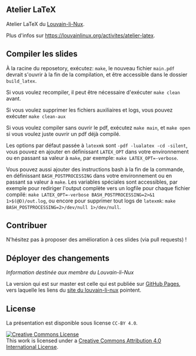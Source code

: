 Atelier LaTeX
----------

Atelier LaTeX du [Louvain-li-Nux](https://louvainlinux.org).

Plus d'infos sur <https://louvainlinux.org/activites/atelier-latex>.

## Compiler les slides

À la racine du reposetory, exécutez: `make`, le nouveau fichier `main.pdf` devrait s'ouvrir à la fin de la compilation, et être accessible dans le dossier `build_latex`.

Si vous voulez recompiler, il peut être nécessaire d'exécuter `make clean` avant.

Si vous voulez supprimer les fichiers auxiliaires et logs, vous pouvez exécuter `make clean-aux`

Si vous voulez compiler sans ouvrir le pdf, exécutez `make main`, et `make open` si vous voulez juste ouvrir un pdf déjà compilé.

Les options par défaut passée à `latexmk` sont `-pdf -lualatex -cd -silent`, vous pouvez en ajouter en définissant `LATEX_OPT` dans votre environnement ou en passant sa valeur à `make`, par exemple: `make LATEX_OPT=-verbose`.

Vous pouvez aussi ajouter des instructions bash à la fin de la commande, en définissant `BASH_POSTPROCESSING` dans votre environnement ou en passant sa valeur à `make`. Les variables spéciales sont accessibles, par exemple pour rediriger l'output complète vers un logfile pour chaque fichier compilé: `make LATEX_OPT=-verbose BASH_POSTPROCESSING=2>&1 1>$(@D)/out.log`, ou encore pour supprimer tout logs de `latexmk`: `make BASH_POSTPROCESSING=2>/dev/null 1>/dev/null`.

## Contribuer

N'hésitez pas à proposer des amélioration à ces slides (via pull requests) !

## Déployer des changements

*Information destinée aux membre du Louvain-li-Nux*

La version qui est sur master est celle qui est publiée sur [GitHub Pages](https://louvainlinux.github.io/atelier-latex/src/build_latex/main.pdf), vers laquelle les liens du [site du louvain-li-nux](https://louvainlinux.org) pointent.

## License

La présentation est disponible sous license `CC-BY 4.0`.

<a rel="license" href="http://creativecommons.org/licenses/by/4.0/">
<img alt="Creative Commons License" style="border-width:0" src="https://i.creativecommons.org/l/by/4.0/88x31.png" /></a>
<br />This work is licensed under a
<a rel="license" href="http://creativecommons.org/licenses/by/4.0/">Creative Commons Attribution 4.0 International License</a>.

